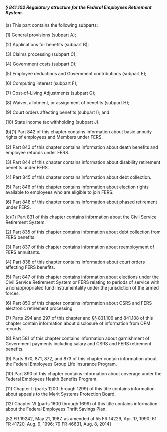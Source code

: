 ##### § 841.102 Regulatory structure for the Federal Employees Retirement System. #####

(a) This part contains the following subparts:

(1) General provisions (subpart A);

(2) Applications for benefits (subpart B);

(3) Claims processing (subpart C);

(4) Government costs (subpart D);

(5) Employee deductions and Government contributions (subpart E);

(6) Computing interest (subpart F);

(7) Cost-of-Living Adjustments (subpart G);

(8) Waiver, allotment, or assignment of benefits (subpart H);

(9) Court orders affecting benefits (subpart I); and

(10) State income tax withholding (subpart J).

(b)(1) Part 842 of this chapter contains information about basic annuity rights of employees and Members under FERS.

(2) Part 843 of this chapter contains information about death benefits and employee refunds under FERS.

(3) Part 844 of this chapter contains information about disability retirement benefits under FERS.

(4) Part 845 of this chapter contains information about debt collection.

(5) Part 846 of this chapter contains information about election rights available to employees who are eligible to join FERS.

(6) Part 848 of this chapter contains information about phased retirement under FERS.

(c)(1) Part 831 of this chapter contains information about the Civil Service Retirement System.

(2) Part 835 of this chapter contains information about debt collection from FERS benefits.

(3) Part 837 of this chapter contains information about reemployment of FERS annuitants.

(4) Part 838 of this chapter contains information about court orders affecting FERS benefits.

(5) Part 847 of this chapter contains information about elections under the Civil Service Retirement System or FERS relating to periods of service with a nonappropriated fund instrumentality under the jurisdiction of the armed forces.

(6) Part 850 of this chapter contains information about CSRS and FERS electronic retirement processing.

(7) Parts 294 and 297 of this chapter and §§ 831.106 and 841.108 of this chapter contain information about disclosure of information from OPM records.

(8) Part 581 of this chapter contains information about garnishment of Government payments including salary and CSRS and FERS retirement benefits.

(9) Parts 870, 871, 872, and 873 of this chapter contain information about the Federal Employees Group Life Insurance Program.

(10) Part 890 of this chapter contains information about coverage under the Federal Employees Health Benefits Program.

(11) Chapter II (parts 1200 through 1299) of this title contains information about appeals to the Merit Systems Protection Board.

(12) Chapter VI (parts 1600 through 1699) of this title contains information about the Federal Employees Thrift Savings Plan.

[52 FR 19242, May 21, 1987, as amended at 55 FR 14229, Apr. 17, 1990; 61 FR 41720, Aug. 9, 1996; 79 FR 46631, Aug. 8, 2014]
